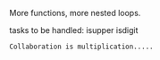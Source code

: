 More functions, more nested loops.

tasks to be handled:
	isupper
	 isdigit

	Collaboration is multiplication.....
